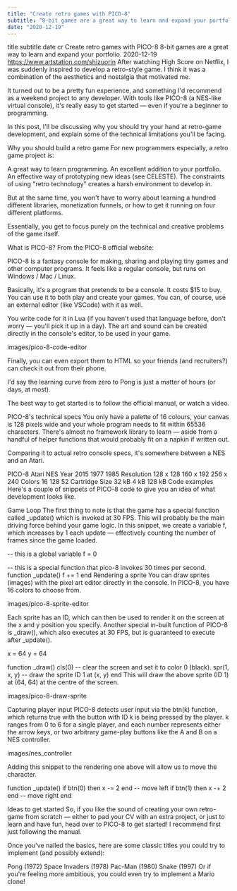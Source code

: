 ```yaml
---
title: "Create retro games with PICO-8"
subtitle: "8-bit games are a great way to learn and expand your portfolio."
date: "2020-12-19"
---
```


title subtitle date cr
Create retro games with PICO-8
8-bit games are a great way to learn and expand your portfolio.
2020-12-19
https://www.artstation.com/shizuorin
After watching High Score on Netflix, I was suddenly inspired to develop a retro-style game. I think it was a combination of the aesthetics and nostalgia that motivated me.

It turned out to be a pretty fun experience, and something I'd recommend as a weekend project to any developer. With tools like PICO-8 (a NES-like virtual console), it's really easy to get started — even if you're a beginner to programming.

In this post, I'll be discussing why you should try your hand at retro-game development, and explain some of the technical limitations you'll be facing.

Why you should build a retro game
For new programmers especially, a retro game project is:

A great way to learn programming.
An excellent addition to your portfolio.
An effective way of prototyping new ideas (see CELESTE).
The constraints of using "retro technology" creates a harsh environment to develop in.

But at the same time, you won't have to worry about learning a hundred different libraries, monetization funnels, or how to get it running on four different platforms.

Essentially, you get to focus purely on the technical and creative problems of the game itself.

What is PICO-8?
From the PICO-8 official website:

PICO-8 is a fantasy console for making, sharing and playing tiny games and other computer programs. It feels like a regular console, but runs on Windows / Mac / Linux.

Basically, it's a program that pretends to be a console. It costs $15 to buy. You can use it to both play and create your games. You can, of course, use an external editor (like VSCode) with it as well.

You write code for it in Lua (if you haven't used that language before, don't worry — you'll pick it up in a day). The art and sound can be created directly in the console's editor, to be used in your game.

images/pico-8-code-editor

Finally, you can even export them to HTML so your friends (and recruiters?) can check it out from their phone.

I'd say the learning curve from zero to Pong is just a matter of hours (or days, at most).

The best way to get started is to follow the official manual, or watch a video.

PICO-8's technical specs
You only have a palette of 16 colours, your canvas is 128 pixels wide and your whole program needs to fit within 65536 characters. There's almost no framework library to learn — aside from a handful of helper functions that would probably fit on a napkin if written out.

Comparing it to actual retro console specs, it's somewhere between a NES and an Atari.

PICO-8 Atari NES
Year 2015 1977 1985
Resolution 128 x 128 160 x 192 256 x 240
Colors 16 128 52
Cartridge Size 32 kB 4 kB 128 kB
Code examples
Here's a couple of snippets of PICO-8 code to give you an idea of what development looks like.

Game Loop
The first thing to note is that the game has a special function called \_update() which is invoked at 30 FPS. This will probably be the main driving force behind your game logic. In this snippet, we create a variable f, which increases by 1 each update — effectively counting the number of frames since the game loaded.

-- this is a global variable
f = 0

-- this is a special function that pico-8 invokes 30 times per second.
function \_update()
f += 1
end
Rendering a sprite
You can draw sprites (images) with the pixel art editor directly in the console. In PICO-8, you have 16 colors to choose from.

images/pico-8-sprite-editor

Each sprite has an ID, which can then be used to render it on the screen at the x and y position you specify. Another special in-built function of PICO-8 is \_draw(), which also executes at 30 FPS, but is guaranteed to execute after \_update().

x = 64
y = 64

function \_draw()
cls(0) -- clear the screen and set it to color 0 (black).
spr(1, x, y) -- draw the sprite ID 1 at (x, y)
end
This will draw the above sprite (ID 1) at (64, 64) at the centre of the screen.

images/pico-8-draw-sprite

Capturing player input
PICO-8 detects user input via the btn(k) function, which returns true with the button with ID k is being pressed by the player. k ranges from 0 to 6 for a single player, and each number represents either the arrow keys, or two arbitrary game-play buttons like the A and B on a NES controller.

images/nes_controller

Adding this snippet to the rendering one above will allow us to move the character.

function \_update()
if btn(0) then x -= 2 end -- move left
if btn(1) then x -+ 2 end -- move right
end

Ideas to get started
So, if you like the sound of creating your own retro-game from scratch — either to pad your CV with an extra project, or just to learn and have fun, head over to PICO-8 to get started! I recommend first just following the manual.

Once you've nailed the basics, here are some classic titles you could try to implement (and possibly extend):

Pong (1972)
Space Invaders (1978)
Pac-Man (1980)
Snake (1997)
Or if you're feeling more ambitious, you could even try to implement a Mario clone!
